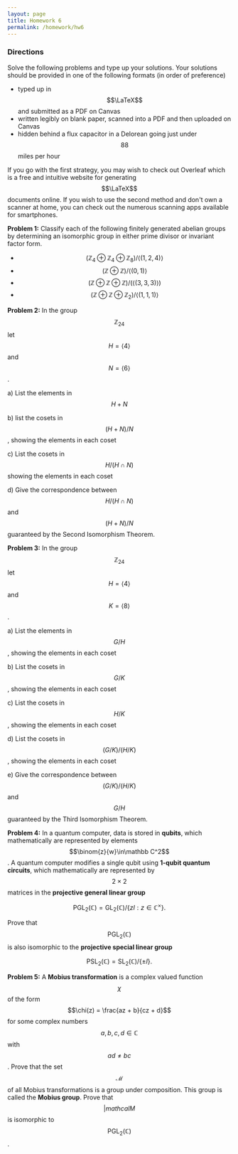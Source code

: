 ```yaml
---
layout: page
title: Homework 6
permalink: /homework/hw6
---
```


### Directions
Solve the following problems and type up your solutions.  Your solutions should be provided in one of the following formats (in order of preference)
* typed up in $$\LaTeX$$ and submitted as a PDF on Canvas
* written legibly on blank paper, scanned into a PDF and then uploaded on Canvas
* hidden behind a flux capacitor in a Delorean going just under $$88$$ miles per hour

If you go with the first strategy, you may wish to check out Overleaf which is a free and intuitive website for generating $$\LaTeX$$ documents online.
If you wish to use the second method and don't own a scanner at home, you can check out the numerous scanning apps available for smartphones.

**Problem 1:** Classify each of the following finitely generated abelian groups by determining an isomorphic group in either prime divisor or invariant factor form.
* $$(\mathbb Z_4\oplus\mathbb Z_4\oplus\mathbb Z_8)/\langle (1,2,4)\rangle$$
* $$(\mathbb Z\oplus\mathbb Z)/\langle (0,1)\rangle$$
* $$(\mathbb Z\oplus \mathbb Z\oplus \mathbb Z)/(\langle (3,3,3)\rangle)$$
* $$(\mathbb Z\oplus\mathbb Z\oplus \mathbb Z_2)/\langle(1,1,1)\rangle$$

**Problem 2:** In the group $$\mathbb Z_{24}$$ let $$H = \langle 4\rangle$$ and $$N = \langle 6\rangle$$.

a) List the elements in $$H+N$$

b) list the cosets in $$(H+N)/N$$, showing the elements in each coset

c) List the cosets in $$H/(H\cap N)$$ showing the elements in each coset

d) Give the correspondence between $$H/(H\cap N)$$ and $$(H+N)/N$$ guaranteed by the Second Isomorphism Theorem.

**Problem 3:** In the group $$\mathbb Z_{24}$$ let $$H = \langle 4\rangle$$ and $$K = \langle 8\rangle$$.

a) List the elements in $$G/H$$, showing the elements in each coset

b) List the cosets in $$G/K$$, showing the elements in each coset

c) List the cosets in $$H/K$$, showing the elements in each coset

d) List the cosets in $$(G/K)/(H/K)$$, showing the elements in each coset

e) Give the correspondence between $$(G/K)/(H/K)$$ and $$G/H$$ guaranteed by the Third Isomorphism Theorem.

**Problem 4:** In a quantum computer, data is stored in **qubits**, which mathematically are represented by elements $$\binom{z}{w}\in\mathbb C^2$$.  A quantum computer modifies a single qubit using **1-qubit quantum circuits**, which mathematically are represented by $$2\times 2$$ matrices in the **projective general linear group**

$$\text{PGL}_2(\mathbb C) = \text{GL}_2(\mathbb C)/\{zI: z\in \mathbb C^\times\}.$$

Prove that $$\text{PGL}_2(\mathbb C)$$ is also isomorphic to the **projective special linear group**

$$\text{PSL}_2(\mathbb C) = \text{SL}_2(\mathbb C)/\{\pm I\}.$$

**Problem 5:** A **Mobius transformation** is a complex valued function $$\chi$$ of the form $$\chi(z) = \frac{az + b}{cz + d}$$ for some complex numbers $$a,b,c,d\in\mathbb C$$ with $$ad\neq bc$$.  Prove that the set $$\mathcal M$$ of all Mobius transformations is a group under composition.  This group is called the **Mobius group**.  Prove that $$|mathcal M$$ is isomorphic to $$\text{PGL}_2(\mathbb C)$$.




